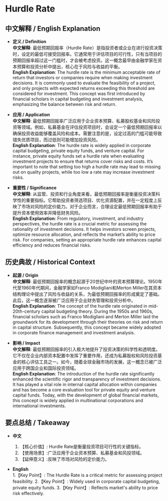# Hurdle Rate

## 中文解释 / English Explanation

* **定义 / Definition**  
  **中文解释**: 最低预期回报率（Hurdle Rate）是指投资者或企业在进行投资决策时，设定的最低可接受回报率。它通常用于评估项目的可行性，只有当项目的预期回报率超过这一门槛时，才会被考虑投资。这一概念最早由金融学家在资本预算和投资分析中提出，核心在于风险与收益的平衡。  
  **English Explanation**: The hurdle rate is the minimum acceptable rate of return that investors or companies require when making investment decisions. It is commonly used to evaluate the feasibility of a project, and only projects with expected returns exceeding this threshold are considered for investment. This concept was first introduced by financial scholars in capital budgeting and investment analysis, emphasizing the balance between risk and return.

* **应用 / Application**  
  **中文解释**: 最低预期回报率广泛应用于企业资本预算、私募股权基金和风险投资等领域。例如，私募基金在评估投资项目时，会设定一个最低预期回报率以确保投资收益能够覆盖风险和成本。需要注意的是，设定过高的门槛可能导致错失优质项目，而过低则可能增加投资风险。  
  **English Explanation**: The hurdle rate is widely applied in corporate capital budgeting, private equity funds, and venture capital. For instance, private equity funds set a hurdle rate when evaluating investment projects to ensure that returns cover risks and costs. It’s important to note that setting too high a hurdle rate may lead to missing out on quality projects, while too low a rate may increase investment risks.

* **重要性 / Significance**  
  **中文解释**: 从监管、投资和行业角度来看，最低预期回报率是衡量投资决策科学性的重要指标。它帮助投资者筛选项目、优化资源配置，并在一定程度上反映了市场对风险的定价能力。对于企业而言，合理设定最低预期回报率有助于提升资本使用效率并降低财务风险。  
  **English Explanation**: From regulatory, investment, and industry perspectives, the hurdle rate is a crucial metric for assessing the rationality of investment decisions. It helps investors screen projects, optimize resource allocation, and reflects the market’s ability to price risk. For companies, setting an appropriate hurdle rate enhances capital efficiency and reduces financial risks.

## 历史典故 / Historical Context

* **起源 / Origin**  
  **中文解释**: 最低预期回报率的概念起源于20世纪中叶的资本预算理论。1950年代至1960年代期间，金融学家如Franco Modigliani和Merton Miller在其资本结构理论中提出了风险与收益的关系，为最低预期回报率的形成奠定了基础。此后，这一概念逐渐被广泛应用于企业财务管理和投资分析中。  
  **English Explanation**: The concept of the hurdle rate originated in mid-20th-century capital budgeting theory. During the 1950s and 1960s, financial scholars such as Franco Modigliani and Merton Miller laid the groundwork for its development through their theories on risk and return in capital structure. Subsequently, this concept became widely adopted in corporate finance management and investment analysis.

* **影响 / Impact**  
  **中文解释**: 最低预期回报率的引入极大地提升了投资决策的科学性和透明度。它不仅在企业内部资本配置中发挥了重要作用，还成为私募股权和风险投资基金的核心评估工具之一。如今，随着全球金融市场的发展，这一概念已被广泛应用于跨国企业和国际投资领域。  
  **English Explanation**: The introduction of the hurdle rate significantly enhanced the scientific rigor and transparency of investment decisions. It has played a vital role in internal capital allocation within companies and has become a core evaluation tool for private equity and venture capital funds. Today, with the development of global financial markets, this concept is widely applied in multinational corporations and international investments.

## 要点总结 / Takeaway

* **中文**  
  1. 【核心价值】: Hurdle Rate是衡量投资项目可行性的关键指标。
  2. 【使用场景】:广泛应用于企业资本预算、私募基金和风投领域。
  3. 【延伸意义】:反映了市场对风险的定价能力。

* **English**  
  1.【Key Point】: The Hurdle Rate is a critical metric for assessing project feasibility.
  2.【Key Point】: Widely used in corporate capital budgeting, private equity funds.
  3.【Key Point】: Reflects market's ability to price risk effectively.